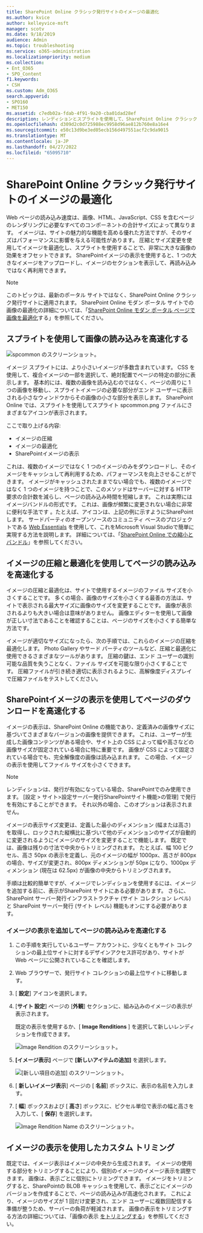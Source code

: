 ```yaml
---
title: SharePoint Online クラシック発行サイトのイメージの最適化
ms.author: kvice
author: kelleyvice-msft
manager: scotv
ms.date: 9/18/2019
audience: Admin
ms.topic: troubleshooting
ms.service: o365-administration
ms.localizationpriority: medium
ms.collection:
- Ent_O365
- SPO_Content
f1.keywords:
- CSH
ms.custom: Adm_O365
search.appverid:
- SPO160
- MET150
ms.assetid: c7edb02a-fdab-4f91-9a20-cba01dad28ef
description: レンディションとスプライトを使用して、SharePoint Online クラシック発行サイトのイメージ パフォーマンスを向上させる方法について説明します。
ms.openlocfilehash: d309d2c0d725988ec9958d96ae812b760e8a16e4
ms.sourcegitcommit: e50c13d9be3ed05ecb156d497551acf2c9da9015
ms.translationtype: MT
ms.contentlocale: ja-JP
ms.lasthandoff: 04/27/2022
ms.locfileid: "65095710"
---
```

# <a name="image-optimization-for-sharepoint-online-classic-publishing-sites"></a>SharePoint Online クラシック発行サイトのイメージの最適化

Web ページの読み込み速度は、画像、HTML、JavaScript、CSS を含むページのレンダリングに必要なすべてのコンポーネントの合計サイズによって異なります。 イメージは、サイトの魅力的な機能を高める優れた方法ですが、そのサイズはパフォーマンスに影響を与える可能性があります。 圧縮とサイズ変更を使用してイメージを最適化し、スプライトを使用することで、非常に大きな画像の効果をオフセットできます。 SharePointイメージの表示を使用すると、1 つの大きなイメージをアップロードし、イメージのセクションを表示して、再読み込みではなく再利用できます。

>[!NOTE]
>このトピックは、最新のポータル サイトではなく、SharePoint Online クラシック発行サイトに適用されます。 SharePoint Online モダン ポータル サイトでの画像の最適化の詳細については、「[SharePoint Online モダン ポータル ページで画像を最適化](modern-image-optimization.md)する」を参照してください。
  
## <a name="using-sprites-to-speed-up-image-loading"></a>スプライトを使用して画像の読み込みを高速化する

![spcommon のスクリーンショット。](../media/cc5cdee1-8e54-4537-9a8a-8854f4ee849f.png)

イメージ スプライトには、より小さいイメージが多数含まれています。 CSS を使用して、複合イメージの一部を選択して、絶対配置でページの特定の部分に表示します。 基本的には、複数の画像を読み込むのではなく、ページの周りに 1 つの画像を移動し、スプライトイメージの必要な部分がエンド ユーザーに表示される小さなウィンドウからその画像の小さな部分を表示します。 SharePoint Online では、スプライトを使用してスプライト spcommon.png ファイルにさまざまなアイコンが表示されます。

ここで取り上げる内容:
- イメージの圧縮
- イメージの最適化
- SharePointイメージの表示
   
これは、複数のイメージではなく 1 つのイメージのみをダウンロードし、そのイメージをキャッシュして再利用するため、パフォーマンスを向上させることができます。 イメージがキャッシュされたままでない場合でも、複数のイメージではなく 1 つのイメージを持つことで、このメソッドはサーバーに対する HTTP 要求の合計数を減らし、ページの読み込み時間を短縮します。 これは実際にはイメージバンドルの形式です。 これは、画像が頻繁に変更されない場合に非常に便利な手法です 。たとえば、アイコンは、上記の例に示すようにSharePointします。 サードパーティのオープンソースのコミュニティ ベースのプロジェクトである [Web Essentials](https://vswebessentials.com/) を使用して、これをMicrosoft Visual Studioで簡単に実現する方法を説明します。 詳細については、「[SharePoint Online での縮小とバンドル](./minification-and-bundling-in-sharepoint-online.md)」を参照してください。
  
## <a name="using-image-compression-and-optimization-to-speed-up-page-loading"></a>イメージの圧縮と最適化を使用してページの読み込みを高速化する

イメージの圧縮と最適化は、サイトで使用するイメージのファイル サイズを小さくすることです。 多くの場合、画像のサイズを小さくする最善の方法は、サイトで表示される最大サイズに画像のサイズを変更することです。 画像が表示されるよりも大きい場合は意味がありません。 画像エディターを使用して画像が正しい寸法であることを確認することは、ページのサイズを小さくする簡単な方法です。
  
イメージが適切なサイズになったら、次の手順では、これらのイメージの圧縮を最適化します。 Photo Gallery やサード パーティのツールなど、圧縮と最適化に使用できるさまざまなツールがあります。 圧縮の鍵は、エンド ユーザーの識別可能な品質を失うことなく、ファイル サイズを可能な限り小さくすることです。 圧縮ファイルが引き続き適切に表示されるように、高解像度ディスプレイで圧縮ファイルをテストしてください。
  
## <a name="speed-up-page-downloads-by-using-sharepoint-image-renditions"></a>SharePointイメージの表示を使用してページのダウンロードを高速化する

イメージの表示は、SharePoint Online の機能であり、定義済みの画像サイズに基づいてさまざまなバージョンの画像を提供できます。 これは、ユーザーが生成した画像コンテンツがある場合や、サイト上の CSS によって幅や高さなどの画像サイズが固定されている場合に特に重要です。 画像が CSS によって固定されている場合でも、完全解像度の画像は読み込まれます。 この場合、イメージの表示を使用してファイル サイズを小さくできます。
  
> [!NOTE]
> レンディションは、発行が有効になっている場合、SharePointでのみ使用できます。 [設定 \> サイト\>設定サーバー発行SharePointサイト機能\>の管理] で発行を有効にすることができます。 それ以外の場合、このオプションは表示されません。
  
イメージの表示サイズ変更は、定義した最小のディメンション (幅または高さ) を取得し、ロックされた縦横比に基づいて他のディメンションのサイズが自動的に変更されるようにイメージのサイズを変更することで機能します。 既定では、画像は残りの寸法で中央からトリミングされます。 たとえば、幅 100 ピクセル、高さ 50px の表示を定義し、元のイメージの幅が 1000px、高さが 800px の場合、サイズが変更され、800px ディメンションが 50px になり、1000px ディメンション (現在は 62.5px) が画像の中央からトリミングされます。
  
手順は比較的簡単ですが、イメージでレンディションを使用するには、イメージを追加する前に、表示がSharePoint サイトにある必要があります。 さらに、SharePoint サーバー発行インフラストラクチャ (サイト コレクション レベル) と SharePoint サーバー発行 (サイト レベル) 機能もオンにする必要があります。
  
### <a name="add-an-image-rendition-to-speed-up-page-loading"></a>イメージの表示を追加してページの読み込みを高速化する
  
1. この手順を実行しているユーザー アカウントに、少なくともサイト コレクションの最上位サイトに対するデザインアクセス許可があり、サイトが Web ページに公開されていることを確認します。

2. Web ブラウザーで、発行サイト コレクションの最上位サイトに移動します。

3. [ **設定**] アイコンを選択します。

4. [**サイト 設定**] ページの [**外観**] セクションに、組み込みのイメージの表示が表示されます。

    既定の表示を使用するか、[ **Image Renditions** ] を選択して新しいレンディションを作成できます。

    ![Image Rendition のスクリーンショット。](../media/eaae0d53-657d-47ef-b687-65c5167eae4d.PNG)
  
5. **[イメージ表示]** ページで **[新しいアイテムの追加]** を選択します。

    ![[新しい項目の追加] のスクリーンショット。](../media/8cede22e-52bf-4d9d-99cb-162f2f6ce92b.PNG)
  
6. [ **新しいイメージ表示**] ページの [ **名前**] ボックスに、表示の名前を入力します。

7. [ **幅**] ボックスおよび [ **高さ**] ボックスに、ピクセル単位で表示の幅と高さを入力して、[ **保存**] を選択します。

    ![Image Rendition Name のスクリーンショット。](../media/5a6119ed-c163-40df-a4db-ec629d15607d.PNG)
  
## <a name="custom-cropping-with-image-renditions"></a>イメージの表示を使用したカスタム トリミング

既定では、イメージ表示はイメージの中央から生成されます。 イメージの使用する部分をトリミングすることにより、個別のイメージのイメージ表示を調整できます。 画像は、表示ごとに個別にトリミングできます。 イメージをトリミングすると、SharePointの BLOB キャッシュを使用して、表示ごとにイメージのバージョンを作成することで、ページの読み込みが高速化されます。 これにより、イメージのサイズが 1 回だけ変更され、エンド ユーザーに複数回配信する準備が整うため、サーバーの負荷が軽減されます。 画像の表示をトリミングする方法の詳細については、「画像の表示 [をトリミングする](/sharepoint/dev/general-development/sharepoint-design-manager-device-channels)」を参照してください。
